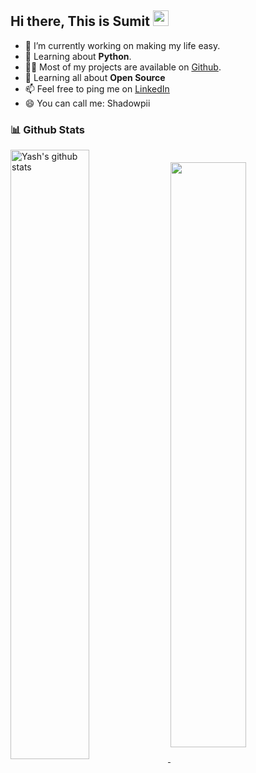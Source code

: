 <h2> Hi there, This is Sumit <img src="https://media.giphy.com/media/hvRJCLFzcasrR4ia7z/giphy.gif" width="25px"> </h2>

- 🔭 I’m currently working on making my life easy.
- 🧐 Learning about <strong>Python</strong>.
- 👨‍💻 Most of my projects are available on <a href="https://github.com/shadowpii">Github</a>.
- 🌱 Learning all about **Open Source**
- 📫 Feel free to ping me on [LinkedIn](https://www.linkedin.com/in/sumit-kumar-85b0721a0)
- 😄 You can call me: Shadowpii

### 📊 Github Stats

<a href="https://github.com/shadowpii">
  <img align="center" src="https://github-readme-stats.vercel.app/api?username=shadowpii&show_icons=true&include_all_commits=true&theme=material-palenight" alt="Yash's github stats" style="width:50%;" />
</a>

<a href="https://github.com/shadowpii">
  <img align="center" src="https://github-readme-stats.vercel.app/api/top-langs/?username=shadowpii&layout=compact&theme=material-palenight&langs_count=8" style="width:49%;" />
</a>
